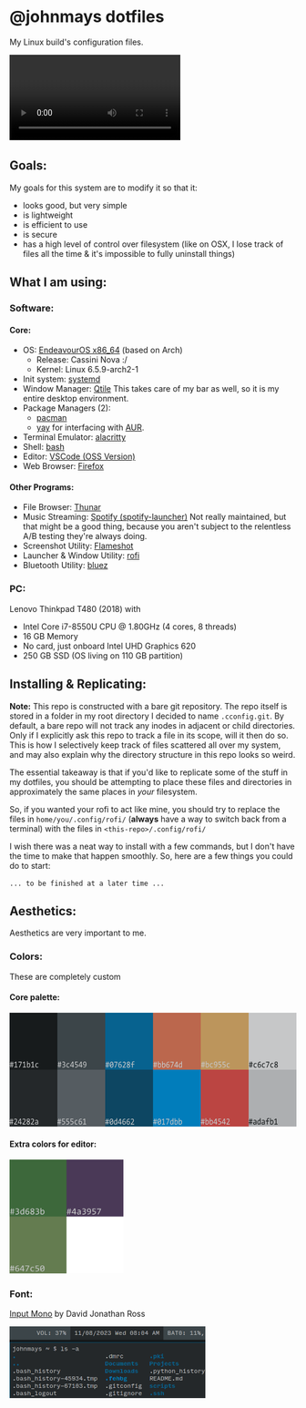 # @johnmays dotfiles
My Linux build's configuration files.  

![screen capture of build](assets/screen_cap.mp4)

## Goals:
My goals for this system are to modify it so that it:
- looks good, but very simple
- is lightweight
- is efficient to use
- is secure
- has a high level of control over filesystem (like on OSX, I lose track of files all the time & it's impossible to fully uninstall things)

## What I am using:
### Software:
#### Core:
- OS: [EndeavourOS x86_64](https://endeavouros.com/) (based on Arch)
  - Release: Cassini Nova :/
  - Kernel: Linux 6.5.9-arch2-1
- Init system: [systemd](https://systemd.io/)
- Window Manager: [Qtile](https://qtile.org/) This takes care of my bar as well, so it is my entire desktop environment.
- Package Managers (2):
  - [pacman](https://archlinux.org/pacman/)
  - [yay](https://github.com/Jguer/yay) for interfacing with [AUR](https://aur.archlinux.org/).
- Terminal Emulator: [alacritty](https://github.com/alacritty/alacritty)
- Shell: [bash](https://en.wikipedia.org/wiki/Bash_(Unix_shell))
- Editor: [VSCode (OSS Version)](https://github.com/microsoft/vscode)
- Web Browser: [Firefox](https://www.mozilla.org/en-US/firefox/new/)
#### Other Programs:
- File Browser: [Thunar](https://wiki.archlinux.org/title/thunar)
- Music Streaming: [Spotify (spotify-launcher)](https://archlinux.org/packages/extra/x86_64/spotify-launcher/) Not really maintained, but that might be a good thing, because you aren't subject to the relentless A/B testing they're always doing.
- Screenshot Utility: [Flameshot](https://flameshot.org/)
- Launcher & Window Utility: [rofi](https://github.com/davatorium/rofi)
- Bluetooth Utility: [bluez](https://archlinux.org/packages/extra/x86_64/bluez/)
### PC:
Lenovo Thinkpad T480 (2018) with
- Intel Core i7-8550U CPU @ 1.80GHz (4 cores, 8 threads)
- 16 GB Memory
- No card, just onboard Intel UHD Graphics 620
- 250 GB SSD (OS living on 110 GB partition)

## Installing & Replicating:
__Note:__ This repo is constructed with a bare git repository. The repo itself is stored in a folder in my root directory I decided to name `.cconfig.git`.  By default, a bare repo will not track any inodes in adjacent or child directories.  Only if I explicitly ask this repo to track a file in its scope, will it then do so.  This is how I selectively keep track of files scattered all over my system, and may also explain why the directory structure in this repo looks so weird.

The essential takeaway is that if you'd like to replicate some of the stuff in my dotfiles, you should be attempting to place these files and directories in approximately the same places in _your_ filesystem.

So, if you wanted your rofi to act like mine, you should try to replace the files in `home/you/.config/rofi/` (__always__ have a way to switch back from a terminal) with the files in `<this-repo>/.config/rofi/`

I wish there was a neat way to install with a few commands, but I don't have the time to make that happen smoothly.  So, here are a few things you could do to start:

```shell
... to be finished at a later time ...
```

## Aesthetics:
Aesthetics are very important to me.
### Colors:
These are completely custom
#### Core palette:
<img src="./assets/colors/colors_01.png" width="600" height="200" />

#### Extra colors for editor:
<img src="./assets/colors/colors_01_extra.png" width="200" height="200" />

### Font:
[Input Mono](https://input.djr.com/license/) by David Jonathan Ross

<img src="./assets/input_example.png" width="344" height="126" />
